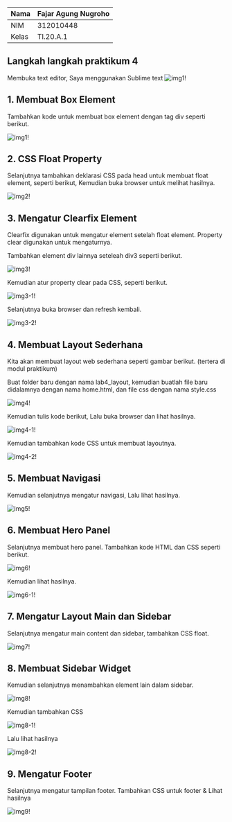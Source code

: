 | Nama      | Fajar Agung Nugroho |
| ----------- | ----------- |
| NIM     | 312010448       |
| Kelas   | TI.20.A.1        |

## Langkah langkah praktikum 4
Membuka text editor, Saya menggunakan Sublime text
![img1!](assets/img/praktikum/start.png)

## 1. Membuat Box Element
Tambahkan kode untuk membuat box element dengan tag div seperti berikut.

![img1!](assets/img/1/1.png)

## 2. CSS Float Property
Selanjutnya tambahkan deklarasi CSS pada head untuk membuat float element, seperti berikut,
Kemudian buka browser untuk melihat hasilnya.

![img2!](assets/img/2/2.png)

## 3. Mengatur Clearfix Element
Clearfix digunakan untuk mengatur element setelah float element. Property clear digunakan untuk mengaturnya.

Tambahkan element div lainnya seteleah div3 seperti berikut.

![img3!](assets/img/3/3.png)

Kemudian atur property clear pada CSS, seperti berikut.

![img3-1!](assets/img/3/3-1.png)

Selanjutnya buka browser dan refresh kembali.

![img3-2!](assets/img/3/3-2.png)

## 4. Membuat Layout Sederhana
Kita akan membuat layout web sederhana seperti gambar berikut. (tertera di modul praktikum)

Buat folder baru dengan nama lab4_layout, kemudian buatlah file baru didalamnya dengan nama home.html, dan file css dengan nama style.css

![img4!](assets/img/4/4.png)

Kemudian tulis kode berikut, Lalu buka browser dan lihat hasilnya.

![img4-1!](assets/img/4/4-1.png)

Kemudian tambahkan kode CSS untuk membuat layoutnya.

![img4-2!](assets/img/4/4-2.png)

## 5. Membuat Navigasi
Kemudian selanjutnya mengatur navigasi, Lalu lihat hasilnya.

![img5!](assets/img/5/5.png)

## 6. Membuat Hero Panel
Selanjutnya membuat hero panel. Tambahkan kode HTML dan CSS seperti berikut.

![img6!](assets/img/6/6.png)

Kemudian lihat hasilnya.

![img6-1!](assets/img/6/6-1.png)

## 7. Mengatur Layout Main dan Sidebar
Selanjutnya mengatur main content dan sidebar, tambahkan CSS float.

![img7!](assets/img/7/7.png)

## 8. Membuat Sidebar Widget
Kemudian selanjutnya menambahkan element lain dalam sidebar.

![img8!](assets/img/8/8.png)

Kemudian tambahkan CSS

![img8-1!](assets/img/8/8-1.png)

Lalu lihat hasilnya

![img8-2!](assets/img/8/8-2.png)

## 9. Mengatur Footer
Selanjutnya mengatur tampilan footer. Tambahkan CSS untuk footer & Lihat hasilnya

![img9!](assets/img/9/9.png)












